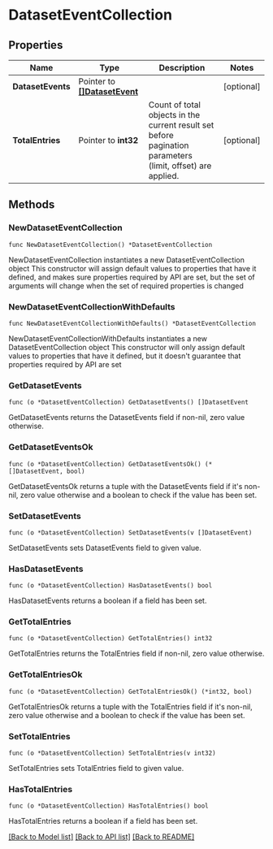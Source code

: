 <!--
 Licensed to the Apache Software Foundation (ASF) under one
 or more contributor license agreements.  See the NOTICE file
 distributed with this work for additional information
 regarding copyright ownership.  The ASF licenses this file
 to you under the Apache License, Version 2.0 (the
 "License"); you may not use this file except in compliance
 with the License.  You may obtain a copy of the License at

   http://www.apache.org/licenses/LICENSE-2.0

 Unless required by applicable law or agreed to in writing,
 software distributed under the License is distributed on an
 "AS IS" BASIS, WITHOUT WARRANTIES OR CONDITIONS OF ANY
 KIND, either express or implied.  See the License for the
 specific language governing permissions and limitations
 under the License.
 -->

# DatasetEventCollection

## Properties

Name | Type | Description | Notes
------------ | ------------- | ------------- | -------------
**DatasetEvents** | Pointer to [**[]DatasetEvent**](DatasetEvent.md) |  | [optional] 
**TotalEntries** | Pointer to **int32** | Count of total objects in the current result set before pagination parameters (limit, offset) are applied.  | [optional] 

## Methods

### NewDatasetEventCollection

`func NewDatasetEventCollection() *DatasetEventCollection`

NewDatasetEventCollection instantiates a new DatasetEventCollection object
This constructor will assign default values to properties that have it defined,
and makes sure properties required by API are set, but the set of arguments
will change when the set of required properties is changed

### NewDatasetEventCollectionWithDefaults

`func NewDatasetEventCollectionWithDefaults() *DatasetEventCollection`

NewDatasetEventCollectionWithDefaults instantiates a new DatasetEventCollection object
This constructor will only assign default values to properties that have it defined,
but it doesn't guarantee that properties required by API are set

### GetDatasetEvents

`func (o *DatasetEventCollection) GetDatasetEvents() []DatasetEvent`

GetDatasetEvents returns the DatasetEvents field if non-nil, zero value otherwise.

### GetDatasetEventsOk

`func (o *DatasetEventCollection) GetDatasetEventsOk() (*[]DatasetEvent, bool)`

GetDatasetEventsOk returns a tuple with the DatasetEvents field if it's non-nil, zero value otherwise
and a boolean to check if the value has been set.

### SetDatasetEvents

`func (o *DatasetEventCollection) SetDatasetEvents(v []DatasetEvent)`

SetDatasetEvents sets DatasetEvents field to given value.

### HasDatasetEvents

`func (o *DatasetEventCollection) HasDatasetEvents() bool`

HasDatasetEvents returns a boolean if a field has been set.

### GetTotalEntries

`func (o *DatasetEventCollection) GetTotalEntries() int32`

GetTotalEntries returns the TotalEntries field if non-nil, zero value otherwise.

### GetTotalEntriesOk

`func (o *DatasetEventCollection) GetTotalEntriesOk() (*int32, bool)`

GetTotalEntriesOk returns a tuple with the TotalEntries field if it's non-nil, zero value otherwise
and a boolean to check if the value has been set.

### SetTotalEntries

`func (o *DatasetEventCollection) SetTotalEntries(v int32)`

SetTotalEntries sets TotalEntries field to given value.

### HasTotalEntries

`func (o *DatasetEventCollection) HasTotalEntries() bool`

HasTotalEntries returns a boolean if a field has been set.


[[Back to Model list]](../README.md#documentation-for-models) [[Back to API list]](../README.md#documentation-for-api-endpoints) [[Back to README]](../README.md)


